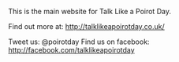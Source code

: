 This is the main website for Talk Like a Poirot Day.

Find out more at:
http://talklikeapoirotday.co.uk/

Tweet us: @poirotday
Find us on facebook: http://facebook.com/talklikeapoirotday